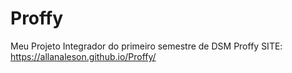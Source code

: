 # Proffy
Meu Projeto Integrador do primeiro semestre de DSM Proffy
SITE: https://allanaleson.github.io/Proffy/
